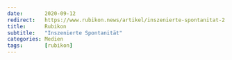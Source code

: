 ```yaml
---
date:       2020-09-12
redirect:   https://www.rubikon.news/artikel/inszenierte-spontanitat-2
title:      Rubikon
subtitle:   "Inszenierte Spontanität"
categories: Medien
tags:       [rubikon]
---
```

